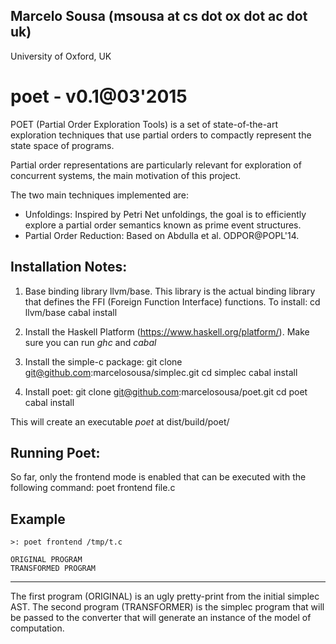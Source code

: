 Marcelo Sousa (msousa at cs dot ox dot ac dot uk)
-------------------------------------------------
University of Oxford, UK

poet - v0.1@03'2015
======

POET (Partial Order Exploration Tools) is a 
set of state-of-the-art exploration techniques
that use partial orders to compactly
represent the state space of programs.

Partial order representations are particularly
relevant for exploration of concurrent systems, 
the main motivation of this project.

The two main techniques implemented are:
 - Unfoldings:
   Inspired by Petri Net unfoldings, the goal
   is to efficiently explore a partial order 
   semantics known as prime event structures.
 - Partial Order Reduction:
   Based on Abdulla et al. ODPOR@POPL'14.

Installation Notes:
-------------------
1. Base binding library llvm/base. This library is the actual binding library that defines the FFI (Foreign Function Interface) functions. 
   To install:
   cd llvm/base
   cabal install
   
1. Install the Haskell Platform (https://www.haskell.org/platform/).
  Make sure you can run *ghc* and *cabal*
   
2. Install the simple-c package:
   git clone git@github.com:marcelosousa/simplec.git
   cd simplec
   cabal install
3. Install poet:
   git clone git@github.com:marcelosousa/poet.git
   cd poet
   cabal install
  
This will create an executable *poet* at dist/build/poet/

Running Poet:
-------------
  
  So far, only the frontend mode is enabled that can be executed with the following command:
    poet frontend file.c

  Example
  -------
    >: poet frontend /tmp/t.c
    
    ORIGINAL PROGRAM
    TRANSFORMED PROGRAM
  -------
      
  The first program (ORIGINAL) is an ugly pretty-print from the initial simplec AST.
  The second program (TRANSFORMER) is the simplec program that will be passed to the converter
  that will generate an instance of the model of computation.
  